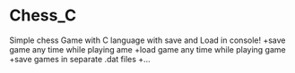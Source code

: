 # Chess_C
Simple chess Game with C language with save and Load in console!
+save game any time while playing ame 
+load game any time while playing game
+save games in separate .dat files
+...
